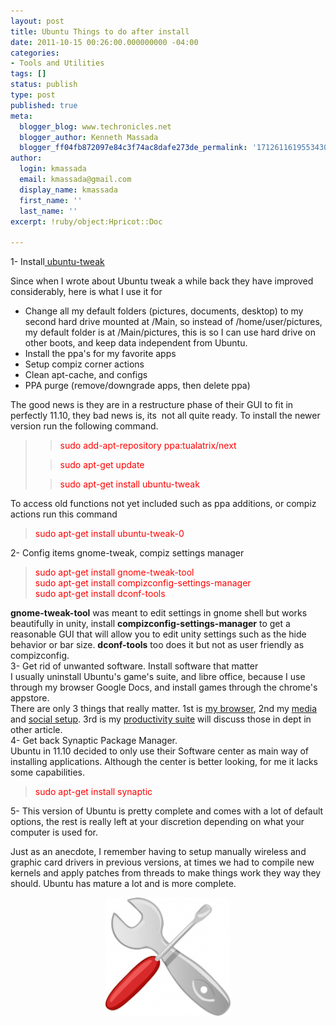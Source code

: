 ```yaml
---
layout: post
title: Ubuntu Things to do after install
date: 2011-10-15 00:26:00.000000000 -04:00
categories:
- Tools and Utilities
tags: []
status: publish
type: post
published: true
meta:
  blogger_blog: www.techronicles.net
  blogger_author: Kenneth Massada
  blogger_ff04fb872097e84c3f74ac8dafe273de_permalink: '1712611619553430431'
author:
  login: kmassada
  email: kmassada@gmail.com
  display_name: kmassada
  first_name: ''
  last_name: ''
excerpt: !ruby/object:Hpricot::Doc

---
```

<p>1- Install<a href="http://www.techronicles.net/2009/05/ubuntu-tweaks.html"> ubuntu-tweak</a></p>
<p>Since when I wrote about Ubuntu tweak a while back they have improved considerably, here is what I use it for</p>
<ul>
<li>Change all my default folders (pictures, documents, desktop) to my second hard drive mounted at /Main, so instead of /home/user/pictures, my default folder is at /Main/pictures, this is so I can use hard drive on other boots, and keep data independent from Ubuntu. </li>
<li>Install the ppa's for my favorite apps</li>
<li>Setup compiz corner actions</li>
<li>Clean apt-cache, and configs</li>
<li>PPA purge (remove/downgrade apps, then delete ppa)</li>
</ul>
<div>The good news is they are in a restructure phase of their GUI to fit in perfectly 11.10, they bad news is, its  not all quite ready. To install the newer version run the following command. </div>
<div></div>
<blockquote><blockquote><span style="color:red;font-family:inherit;">sudo add-apt-repository ppa:tualatrix/next</span></p></blockquote>
<blockquote><p><span style="color:red;font-family:inherit;">sudo apt-get update</span></p></blockquote>
<blockquote><p><span style="color:red;font-family:inherit;">sudo apt-get install ubuntu-tweak</span></p></blockquote>
</blockquote>
<p>To access old functions not yet included such as ppa additions, or compiz actions run this command</p>
<blockquote><p><span style="color:red;">sudo apt-get install ubuntu-tweak-0</span></p></blockquote>
<p>2- Config items gnome-tweak, compiz settings manager</p>
<p>
<blockquote><span style="color:red;">sudo apt-get install gnome-tweak-tool<br />sudo apt-get install compizconfig-settings-manager<br />sudo apt-get install dconf-tools</span></p></blockquote>
<div></div>
<div><b>gnome-tweak-tool</b> was meant to edit settings in gnome shell but works beautifully in unity, install <b>compizconfig-settings-manager</b> to get a reasonable GUI that will allow you to edit unity settings such as the hide behavior or bar size. <b>dconf-tools</b> too does it but not as user friendly as compizconfig. </div>
<div></div>
<div>3- Get rid of unwanted software. Install software that matter</div>
<div></div>
<div>I usually uninstall Ubuntu's game's suite, and libre office, because I use through my browser Google Docs, and install games through the chrome's appstore. </div>
<div></div>
<div>There are only 3 things that really matter. 1st is <a href="http://www.techronicles.net/2011/10/ubuntu-1110-chrome-chromium.html">my browser</a>, 2nd my <a href="http://www.techronicles.net/2011/10/ubuntu-1110-media-and-social.html">media</a> and <a href="http://www.techronicles.net/2011/10/ubuntu-1110-social.html">social setup</a>. 3rd is my <a href="http://www.techronicles.net/2011/10/ubuntu-1110-chrome-chromium.html">productivity suite</a> will discuss those in dept in other article. </div>
<div></div>
<div>4- Get back Synaptic Package Manager. </div>
<div></div>
<div>Ubuntu in 11.10 decided to only use their Software center as main way of installing applications. Although the center is better looking, for me it lacks some capabilities. </div>
<div></div>
<blockquote><p><span style="color:red;">sudo apt-get install synaptic</span></p></blockquote>
<div></div>
<div>5- This version of Ubuntu is pretty complete and comes with a lot of default options, the rest is really left at your discretion depending on what your computer is used for.</p>
<p>Just as an anecdote, I remember having to setup manually wireless and graphic card drivers in previous versions, at times we had to compile new kernels and apply patches from threads to make things work they way they should. Ubuntu has mature a lot and is more complete.</p>
<div class="separator" style="clear:both;text-align:center;"><a href="http://techronilces.files.wordpress.com/2011/10/3ade2-hardware-tools-workshop-screwdriver-wrench-clip-art.jpg" style="margin-left:1em;margin-right:1em;"><img border="0" height="189" src="/images/wp/3ade2-hardware-tools-workshop-screwdriver-wrench-clip-art.jpg?w=300" width="200" /></a></div>
<p></div>
<div></div>
